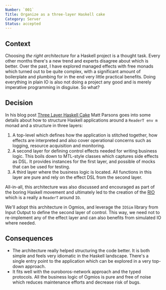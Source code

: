 ```yaml
---
Number: `001`
Title: Organize as a three-layer Haskell cake
Category: Server
Status: accepted 
---
```


<!-- ADR template adapted from Michael Nygard's -->

## Context

<!-- What is the issue that we're seeing that is motivating this decision or change? -->

Choosing _the right architecture_ for a Haskell project is a thought task. Every other months there's a new trend and experts disagree about which is better. Over the past, I have explored managed effects with free monads which turned out to be quite complex, with a significant amount of boilerplate and plumbing for in the end very little practical benefits. Doing everything in plain IO is also not doing a project any good and is merely imperative programming in disguise. So what?

## Decision

<!-- What is the change that we're proposing and/or doing? -->

In his blog post [Three Layer Haskell Cake](https://www.parsonsmatt.org/2018/03/22/three_layer_haskell_cake.html) Matt Parsons goes into some details about how to structure Haskell applications around a `ReaderT env m` monad and a structure in three layers:

1. A top-level which defines how the application is stitched together, how effects are interpreted and also cover operational concerns such as logging, resource acquisition and monitoring. 
2. A second layer for defining control effects needed for writing business logic. This boils down to MTL-style classes which captures side effects as DSL. It provides instances for the first layer, and possible of mocks that can be used for testing. 
3. A third layer where the business logic is located. All functions in this layer are pure and rely on the effect DSL from the second layer.

All-in-all, this architecture was also discussed and encouraged as part of the boring Haskell movement and ultimately led to the creation of the [RIO](https://github.com/commercialhaskell/rio#the-rio-library) which is a really a `ReaderT` around `IO`. 

We'll adopt this architecture in Ogmios, and leverage the `IOSim` library from Input Output to define the second layer of control. This way, we need not to re-implement any of the effect layer and can also benefits from simulated IO where needed.

## Consequences

<!-- What becomes easier or more difficult to do because of this change? -->

- The architecture really helped structuring the code better. It is both simple and feels very idiomatic in the Haskell landscape. There's a single entry point to the application which can be explored in a very top-down approach. 
- It fits well with the ouroboros-network approach and the typed protocols. All the business logic of Ogmios is pure and free of noise which reduces maintenance efforts and decrease risk of bugs. 
